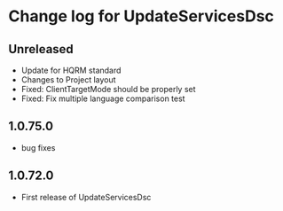 # Change log for UpdateServicesDsc

## Unreleased

- Update for HQRM standard
- Changes to Project layout
- Fixed: ClientTargetMode should be properly set
- Fixed: Fix multiple language comparison test

## 1.0.75.0

- bug fixes

## 1.0.72.0

- First release of UpdateServicesDsc
